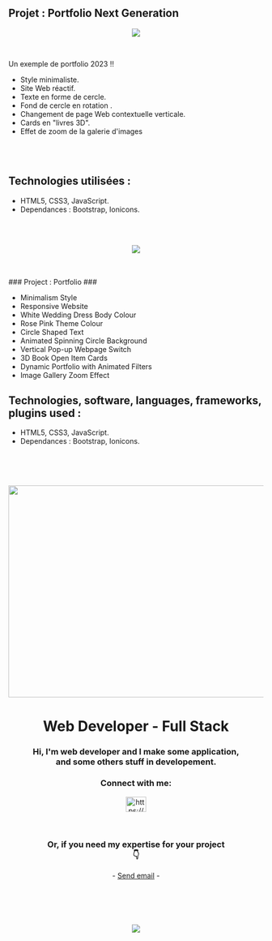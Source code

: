 ## Projet : Portfolio Next Generation ##

<p align="center">
<img src= "https://github.com/100sue/portfolio-animation/assets/90606431/88255fa5-1a75-405a-ba6d-18610b7b7814"/>
</p>

<br>


Un exemple de portfolio 2023 !!
 <br>
- Style minimaliste.
- Site Web réactif.
- Texte en forme de cercle.
- Fond de cercle en rotation .
- Changement de page Web contextuelle verticale.
- Cards en "livres 3D".
- Effet de zoom de la galerie d'images

 <br>
  
 <br>

 ## Technologies utilisées : ##
 
- HTML5, CSS3, JavaScript.
- Dependances : Bootstrap, Ionicons.
  
<br>
<br>


<p align="center">
<img src= "https://github.com/100sue/portfolio-animation/assets/90606431/f88805cc-3960-4498-8980-fee3bf1234f6"/>
</p>

<br>
<br>
 ### Project  : Portfolio ###

- Minimalism Style
- Responsive Website
- White Wedding Dress Body Colour
- Rose Pink Theme Colour
- Circle Shaped Text
- Animated Spinning Circle Background
- Vertical Pop-up Webpage Switch
- 3D Book Open Item Cards
- Dynamic Portfolio with Animated Filters
- Image Gallery Zoom Effect



## Technologies, software, languages, frameworks, plugins used : ##

- HTML5, CSS3, JavaScript.
- Dependances : Bootstrap, Ionicons.

<br>


<br>
<br>

<p align="center">
<img src= "https://github.com/100sue/bubble-game/assets/90606431/97c01f78-8028-4b00-a632-530b6c987504" width="669" height="418"/>
</p>

<h1 align="center">Web Developer - Full Stack</h1>

<p style="margin: 15px;" align="center">
     <h3 align="center">Hi, I'm web developer and I make some application, <br> and some others stuff in developement.</h3>
</p>
<h3 align="center">Connect with me:</h3>
<p align="center">
<a href="https://linkedin.com/in/https://www.linkedin.com/in/roland-appert/" target="blank"><img align="center" src="https://raw.githubusercontent.com/rahuldkjain/github-profile-readme-generator/master/src/images/icons/Social/linked-in-alt.svg" alt="https://www.linkedin.com/in/roland-appert/" height="30" width="40" /></a>
</p>
<br/>

<h3 align="center">Or, if you need my expertise for your project <br>👇</h3>
<p align="center">
  
<p align="center">
    - <a href="mailto:scoreur@gmail.com">Send email</a> -
    <p style='margin-bottom: 40px'>
    </p>
</p>  
<br>
<br>
<p align="center">
<img src= "https://github.com/100sue/bubble-game/assets/90606431/7f2b4980-ba84-4225-a25a-b5302f0ffc88"/>
</p>


 

